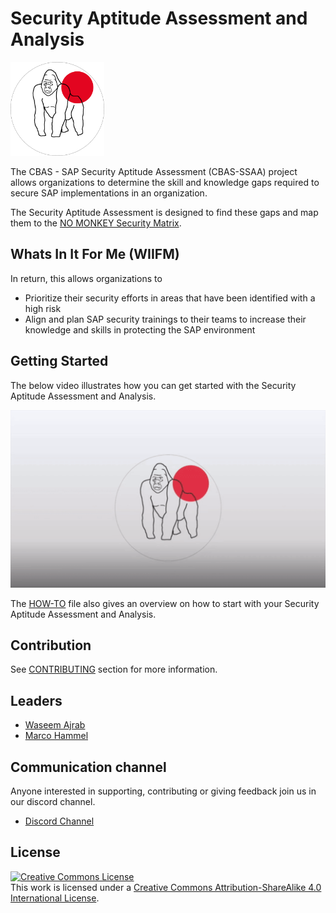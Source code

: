 # Security Aptitude Assessment and Analysis

<img src="img/Silverback.png" width="150"/><br>

The CBAS - SAP Security Aptitude Assessment (CBAS-SSAA) project allows organizations to determine the skill and knowledge gaps required to secure SAP implementations in an organization.

The Security Aptitude Assessment is designed to find these gaps and map them to the [NO MONKEY Security Matrix](https://github.com/NO-MONKEY/CBAS-SAP/blob/master/No_MONKEY_Security_Matrix.md).

## Whats In It For Me (WIIFM)

In return, this allows organizations to

 - Prioritize their security efforts in areas that have been identified with a high risk
 - Align and plan SAP security trainings to their teams to increase their knowledge and skills in protecting the SAP environment

## Getting Started

The below video illustrates how you can get started with the Security Aptitude Assessment and Analysis.

[![Watch the video](img/Example_4.gif)](https://www.youtube.com/watch?v=ZglYrmugTX0)

The [HOW-TO](HOW_TO.md) file also gives an overview on how to start with your Security Aptitude Assessment and Analysis.

## Contribution

See [CONTRIBUTING](https://github.com/NO-MONKEY/CBAS-SAP/blob/master/CONTRIBUTING.md) section for more information.    

## Leaders
- [Waseem Ajrab](mailto:waseem.ajrab@no-monkey.com)
- [Marco Hammel](mailto:marco.hammel@no-monkey.com)

## Communication channel

Anyone interested in supporting, contributing or giving feedback join us in our discord channel.

* [Discord Channel](https://discord.gg/X8ZVSfH)

## License
<a rel="license" href="http://creativecommons.org/licenses/by-sa/4.0/"><img alt="Creative Commons License" style="border-width:0" src="https://i.creativecommons.org/l/by-sa/4.0/88x31.png" /></a>
<br />This work is licensed under a <a rel="license" href="http://creativecommons.org/licenses/by-sa/4.0/">Creative Commons Attribution-ShareAlike 4.0 International License</a>.
